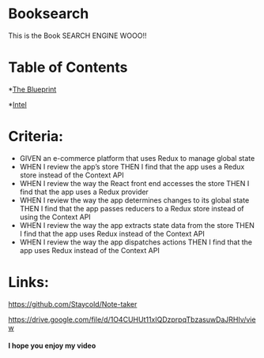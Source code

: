 # Booksearch

This is the Book SEARCH ENGINE WOOO!!

# Table of Contents
*[The Blueprint](#criteria)

*[Intel](#links)




# Criteria: 
<ul>
<li>GIVEN an e-commerce platform that uses Redux to manage global state</li>
<li>WHEN I review the app’s store
THEN I find that the app uses a Redux store instead of the Context API</li>
<li>WHEN I review the way the React front end accesses the store
THEN I find that the app uses a Redux provider</li>
<li>WHEN I review the way the app determines changes to its global state
THEN I find that the app passes reducers to a Redux store instead of using the Context API</li>
<li>WHEN I review the way the app extracts state data from the store
THEN I find that the app uses Redux instead of the Context API</li>
<li>WHEN I review the way the app dispatches actions
THEN I find that the app uses Redux instead of the Context API</li>
</ul>




# Links:

<a href="https://github.com/Staycold/Note-taker" target="_blank">https://github.com/Staycold/Note-taker</a>

<a href="https://drive.google.com/file/d/1O4CUHUt11xIQDzprpqTbzasuwDaJRHIv/view" target="_blank">https://drive.google.com/file/d/1O4CUHUt11xIQDzprpqTbzasuwDaJRHIv/view </a>

 

<h4> I hope you enjoy my video <h4>